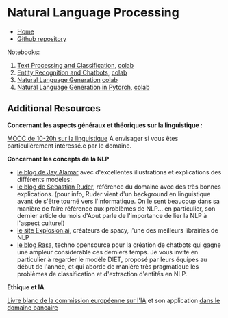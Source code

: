 # Natural Language Processing

* [Home](https://supaerodatascience.github.io/deep-learning/)
* [Github repository](https://github.com/SupaeroDataScience/deep-learning/)

Notebooks:

1. [Text Processing and Classification](https://github.com/SupaeroDataScience/deep-learning/blob/main/NLP/1.%20Text%20processing%20and%20Classification.ipynb), [colab](https://colab.research.google.com/github/SupaeroDataScience/deep-learning/blob/main/NLP/1.%20Text%20processing%20and%20Classification.ipynb)
2. [Entity Recognition and Chatbots](https://github.com/SupaeroDataScience/deep-learning/blob/main/NLP/2.%20Entity%20Recognition%20and%20Chatbots.ipynb), [colab](https://colab.research.google.com/github/SupaeroDataScience/deep-learning/blob/main/NLP/2.%20Entity%20Recognition%20and%20Chatbots.ipynb)
3. [Natural Language Generation](https://github.com/SupaeroDataScience/deep-learning/blob/main/NLP/3.%20Natural%20Language%20Generation.ipynb)
[colab](https://colab.research.google.com/github/SupaeroDataScience/deep-learning/blob/main/NLP/3.%20Natural%20Language%20Generation.ipynb)
4. [Natural Language Generation in Pytorch](https://github.com/SupaeroDataScience/deep-learning/blob/main/NLP/4.%20Natural%20Language%20Generation%20pyTorch.ipynb), [colab](https://colab.research.google.com/github/SupaeroDataScience/deep-learning/blob/main/NLP/4.%20Natural%20Language%20Generation%20pyTorch.ipynb)


## Additional Resources

**Concernant les aspects généraux et théoriques sur la linguistique :**

[MOOC de 10-20h sur la linguistique](https://www.coursera.org/learn/human-language) A envisager si vous êtes particulièrement intéressé.e par le domaine.

**Concernant les concepts de la NLP**

- [le blog de Jay Alamar](http://jalammar.github.io/) avec d'excellentes illustrations et explications des différents modèles: 
- [le blog de Sebastian Ruder](https://ruder.io/), référence du domaine avec des très bonnes explications. (pour info, Ruder vient d'un background en linguistique avant de s'être tourné vers l'informatique. On le sent beaucoup dans sa manière de faire référence aux problèmes de NLP... en particulier, son dernier article du mois d'Aout parle de l'importance de lier la NLP à l'aspect culturel)
- [le site Explosion.ai](https://explosion.ai/blog), créateurs de spacy, l'une des meilleurs librairies de NLP
- [le blog Rasa](https://blog.rasa.com/), techno opensource pour la création de chatbots qui gagne une ampleur considérable ces derniers temps. Je vous invite en particulier à regarder le modèle DIET, proposé par leurs équipes au début de l'année, et qui aborde de manière très pragmatique les problèmes de classification et d'extraction d'entités en NLP.

**Ethique et IA**

[Livre blanc de la commission européenne sur l'IA](https://ec.europa.eu/info/sites/info/files/commission-white-paper-artificial-intelligence-feb2020_fr.pdf) et son application [dans le domaine bancaire](https://acpr.banque-france.fr/gouvernance-des-algorithmes-dintelligence-artificielle-dans-le-secteur-financier)
